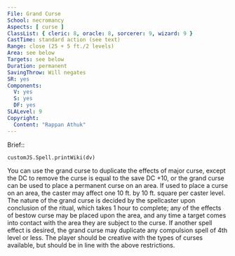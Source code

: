 ```yaml
---
File: Grand Curse
School: necromancy
Aspects: [ curse ]
ClassList: { cleric: 8, oracle: 8, sorcerer: 9, wizard: 9 }
CastTime: standard action (see text)
Range: close (25 + 5 ft./2 levels)
Area: see below
Targets: see below
Duration: permanent
SavingThrow: Will negates
SR: yes
Components:
  V: yes
  S: yes
  DF: yes
SLALevel: 9
Copyright:
  Content: "Rappan Athuk"
---
```

Brief:: 

```dataviewjs
customJS.Spell.printWiki(dv)
```

You can use the grand curse to duplicate the effects of major curse, except the DC to remove the curse is equal to the save DC +10, or the grand curse can be used to place a permanent curse on an area.  If used to place a curse on an area, the caster may affect one 10 ft. by 10 ft. square per caster level.  The nature of the grand curse is decided by the spellcaster upon conclusion of the ritual, which takes 1 hour to complete; any of the effects of bestow curse may be placed upon the area, and any time a target comes into contact with the area they are subject to the curse. If another spell effect is desired, the grand curse may duplicate any compulsion spell of 4th level or less. The player should be creative with the types of curses available, but should be in line with the above restrictions.
